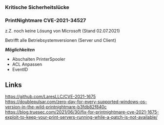 ### Kritische Sicherheitslücke
### PrintNightmare CVE-2021-34527

z.Z. noch keine Lösung von Microsoft (Stand 02.07.2021)

Betrifft alle Betriebsystemversionen (Server und Client)

***Möglichkeiten***

* Abschalten PrinterSpooler
* ACL Anpassen
* EventID


## Links
<https://github.com/LaresLLC/CVE-2021-1675>
<https://doublepulsar.com/zero-day-for-every-supported-windows-os-version-in-the-wild-printnightmare-b3fdb82f840c>
<https://blog.truesec.com/2021/06/30/fix-for-printnightmare-cve-2021-1675-exploit-to-keep-your-print-servers-running-while-a-patch-is-not-available/>
